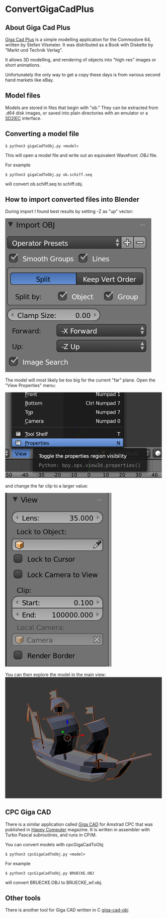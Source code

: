# ConvertGigaCadPlus

## About Giga Cad Plus
[Giga Cad Plus](https://www.c64-wiki.de/wiki/3D-Konstruktion_mit_GIGA-CAD_Plus_auf_dem_C64/C128) is a simple modelling application for the Commodore 64, written by Stefan Vilsmeier. It was distributed as a Book with Diskette by "Markt und Technik Verlag".  

It allows 3D modelling, and rendering of objects into "high-res" images or short animations.

Unfortunately the only way to get a copy these days is from various second hand markets like eBay.

## Model files
Models are stored in files that begin with "ob." They can be extracted from .d64 disk images, or saved into plain directories with an emulator or a [SD2IEC](https://www.c64-wiki.com/wiki/SD2IEC) interface.

## Converting a model file
```console
$ python3 gigaCadToObj.py <model>
```
This will open a model file and write out an equivalent Wavefront .OBJ file.

For example
```console
$ python3 gigaCadToObj.py ob.schiff.seq
```
will convert ob.schiff.seq to schiff.obj.

## How to import converted files into Blender
During import I found best results by setting -Z as "up" vector:

![Obj Import Options](images/ObjImportOptions.png)

The model will most likely be too big for the current "far" plane. Open the "View Properties" menu:

![View Menu](https://raw.githubusercontent.com/JensRestemeier/ConvertGigaCadPlus/master//images/ViewMenu.png)

and change the far clip to a larger value:

![View Properties](https://raw.githubusercontent.com/JensRestemeier/ConvertGigaCadPlus/master//images/ViewProperties.png)

You can then explore the model in the main view:
![Ship Model](https://raw.githubusercontent.com/JensRestemeier/ConvertGigaCadPlus/master//images/Schiff.png)

## CPC Giga CAD
There is a similar application called [Giga CAD](http://www.hutter1.net/gigacad/gigacad.htm) for Amstrad CPC that 
was published in [Happy Computer](http://www.cpcwiki.eu/index.php/CPC_Giga-CAD) magazine.
It is written in assembler with Turbo Pascal subroutines, and runs in CP/M.

You can convert models with cpcGigaCadToObj
```console
$ python3 cpcGigaCadToObj.py <model>
```

For example
```console
$ python3 cpcGigaCadToObj.py BRUECKE.OBJ
```
will convert BRUECKE.OBJ to BRUECKE_wf.obj.

## Other tools
There is another tool for Giga CAD written in C [giga-cad-obj](https://github.com/mrjoso/giga-cad-obj)
